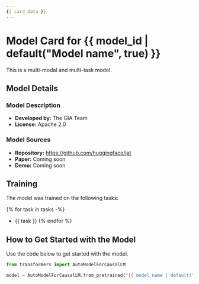 ```yaml
---
{{ card_data }}
---
```


# Model Card for {{ model_id | default("Model name", true) }}

This is a multi-modal and multi-task model.

## Model Details

### Model Description

- **Developed by:** The GIA Team
- **License:** Apache 2.0

### Model Sources

- **Repository:** <https://github.com/huggingface/jat>
- **Paper:** Coming soon
- **Demo:** Coming soon

## Training

The model was trained on the following tasks:

{% for task in tasks -%}
- {{ task }}
{% endfor %}
## How to Get Started with the Model

Use the code below to get started with the model.

```python
from transformers import AutoModelForCausalLM

model = AutoModelForCausalLM.from_pretrained("{{ model_name | default("[More Information Needed]", true)}}")
```

